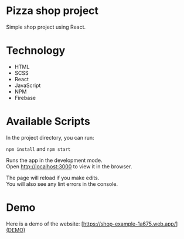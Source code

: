 # Pizza shop project
Simple shop project using React. 

# Technology
- HTML
- SCSS
- React
- JavaScript
- NPM
- Firebase

# Available Scripts

In the project directory, you can run:

`npm install` and `npm start`

Runs the app in the development mode.\
Open [http://localhost:3000](http://localhost:3000) to view it in the browser.

The page will reload if you make edits.\
You will also see any lint errors in the console.

# Demo
Here is a demo of the website: [https://shop-example-1a675.web.app/](DEMO)
